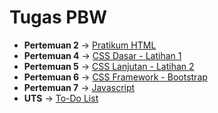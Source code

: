 # Tugas PBW

- **Pertemuan 2** → [Pratikum HTML](/Pertemuan%202/)
- **Pertemuan 4** → [CSS Dasar - Latihan 1](/Pertemuan%204/)
- **Pertemuan 5** → [CSS Lanjutan - Latihan 2](/Pertemuan%205/)
- **Pertemuan 6** → [CSS Framework - Bootstrap](/Pertemuan%206/)
- **Pertemuan 7** → [Javascript](/Pertemuan%207/)
- **UTS** → [To-Do List](/UTS/)
